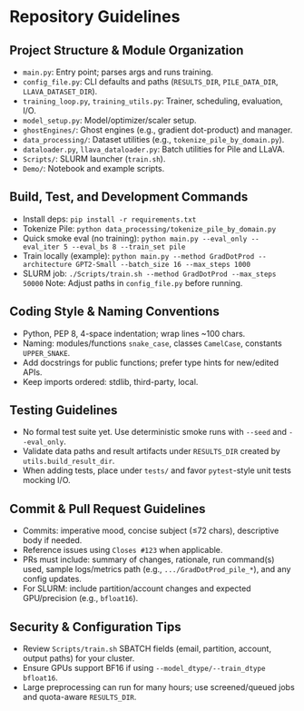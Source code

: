 # Repository Guidelines

## Project Structure & Module Organization
- `main.py`: Entry point; parses args and runs training.
- `config_file.py`: CLI defaults and paths (`RESULTS_DIR`, `PILE_DATA_DIR`, `LLAVA_DATASET_DIR`).
- `training_loop.py`, `training_utils.py`: Trainer, scheduling, evaluation, I/O.
- `model_setup.py`: Model/optimizer/scaler setup.
- `ghostEngines/`: Ghost engines (e.g., gradient dot-product) and manager.
- `data_processing/`: Dataset utilities (e.g., `tokenize_pile_by_domain.py`).
- `dataloader.py`, `llava_dataloader.py`: Batch utilities for Pile and LLaVA.
- `Scripts/`: SLURM launcher (`train.sh`).
- `Demo/`: Notebook and example scripts.

## Build, Test, and Development Commands
- Install deps: `pip install -r requirements.txt`
- Tokenize Pile: `python data_processing/tokenize_pile_by_domain.py`
- Quick smoke eval (no training): `python main.py --eval_only --eval_iter 5 --eval_bs 8 --train_set pile`
- Train locally (example):
  `python main.py --method GradDotProd --architecture GPT2-Small --batch_size 16 --max_steps 1000`
- SLURM job: `./Scripts/train.sh --method GradDotProd --max_steps 50000`
Note: Adjust paths in `config_file.py` before running.

## Coding Style & Naming Conventions
- Python, PEP 8, 4-space indentation; wrap lines ~100 chars.
- Naming: modules/functions `snake_case`, classes `CamelCase`, constants `UPPER_SNAKE`.
- Add docstrings for public functions; prefer type hints for new/edited APIs.
- Keep imports ordered: stdlib, third-party, local.

## Testing Guidelines
- No formal test suite yet. Use deterministic smoke runs with `--seed` and `--eval_only`.
- Validate data paths and result artifacts under `RESULTS_DIR` created by `utils.build_result_dir`.
- When adding tests, place under `tests/` and favor `pytest`-style unit tests mocking I/O.

## Commit & Pull Request Guidelines
- Commits: imperative mood, concise subject (≤72 chars), descriptive body if needed.
- Reference issues using `Closes #123` when applicable.
- PRs must include: summary of changes, rationale, run command(s) used, sample logs/metrics path (e.g., `.../GradDotProd_pile_*`), and any config updates.
- For SLURM: include partition/account changes and expected GPU/precision (e.g., `bfloat16`).

## Security & Configuration Tips
- Review `Scripts/train.sh` SBATCH fields (email, partition, account, output paths) for your cluster.
- Ensure GPUs support BF16 if using `--model_dtype/--train_dtype bfloat16`.
- Large preprocessing can run for many hours; use screened/queued jobs and quota-aware `RESULTS_DIR`.


